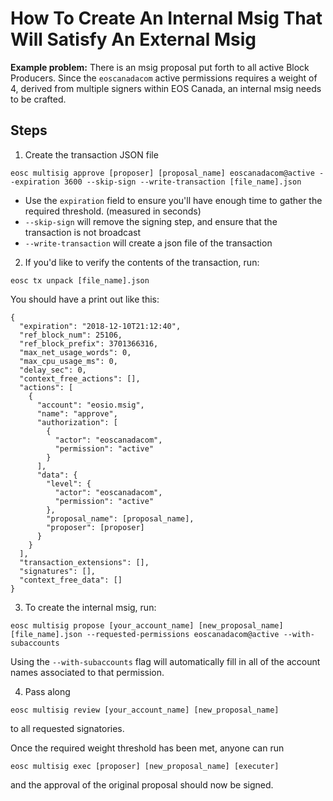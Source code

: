 # How To Create An Internal Msig That Will Satisfy An External Msig

**Example problem:** There is an msig proposal put forth to all active Block Producers. 
Since the `eoscanadacom` active permissions requires a weight of 4, derived from multiple 
signers within EOS Canada, an internal msig needs to be crafted.

## Steps

1. Create the transaction JSON file
  ```
eosc multisig approve [proposer] [proposal_name] eoscanadacom@active --expiration 3600 --skip-sign --write-transaction [file_name].json
```
* Use the `expiration` field to ensure you'll have enough time to gather the required threshold. (measured in seconds)
* `--skip-sign` will remove the signing step, and ensure that the transaction is not broadcast
* `--write-transaction` will create a json file of the transaction

2. If you'd like to verify the contents of the transaction, run:
```
eosc tx unpack [file_name].json
```
You should have a print out like this:
```
{
  "expiration": "2018-12-10T21:12:40",
  "ref_block_num": 25106,
  "ref_block_prefix": 3701366316,
  "max_net_usage_words": 0,
  "max_cpu_usage_ms": 0,
  "delay_sec": 0,
  "context_free_actions": [],
  "actions": [
    {
      "account": "eosio.msig",
      "name": "approve",
      "authorization": [
        {
          "actor": "eoscanadacom",
          "permission": "active"
        }
      ],
      "data": {
        "level": {
          "actor": "eoscanadacom",
          "permission": "active"
        },
        "proposal_name": [proposal_name],
        "proposer": [proposer]
      }
    }
  ],
  "transaction_extensions": [],
  "signatures": [],
  "context_free_data": []
}
```

3. To create the internal msig, run:
```
eosc multisig propose [your_account_name] [new_proposal_name] [file_name].json --requested-permissions eoscanadacom@active --with-subaccounts
```
Using the `--with-subaccounts` flag will automatically fill in all of the account names associated to that permission.

4. Pass along
```
eosc multisig review [your_account_name] [new_proposal_name]
```
to all requested signatories.

Once the required weight threshold has been met, anyone can run 
```
eosc multisig exec [proposer] [new_proposal_name] [executer]
```
and the approval of the original proposal should now be signed.
